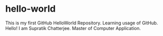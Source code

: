 # hello-world
This is my first GitHub HelloWorld Repository. Learning usage of GitHub.
Hello! I am Supratik Chatterjee.
Master of Computer Application.
